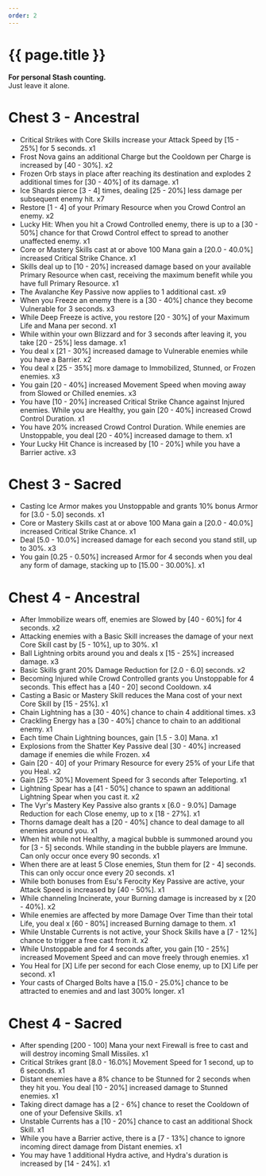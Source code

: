 ```yaml
---
order: 2
---
```


# {{ page.title }}

**For personal Stash counting.**  
Just leave it alone.

# Chest 3 - Ancestral
- Critical Strikes with Core Skills increase your Attack Speed by [15 - 25%] for 5 seconds. x1
- Frost Nova gains an additional Charge but the Cooldown per Charge is increased by [40 - 30%]. x2
- Frozen Orb stays in place after reaching its destination and explodes 2 additional times for [30 - 40%] of its damage. x1
- Ice Shards pierce [3 - 4] times, dealing [25 - 20%] less damage per subsequent enemy hit. x7
- Restore [1 - 4] of your Primary Resource when you Crowd Control an enemy. x2
- Lucky Hit: When you hit a Crowd Controlled enemy, there is up to a [30 - 50%] chance for that Crowd Control effect to spread to another unaffected enemy. x1
- Core or Mastery Skills cast at or above 100 Mana gain a [20.0 - 40.0%] increased Critical Strike Chance. x1
- Skills deal up to [10 - 20%] increased damage based on your available Primary Resource when cast, receiving the maximum benefit while you have full Primary Resource. x1
- The Avalanche Key Passive now applies to 1 additional cast. x9
- When you Freeze an enemy there is a [30 - 40%] chance they become Vulnerable for 3 seconds. x3
- While Deep Freeze is active, you restore [20 - 30%] of your Maximum Life and Mana per second. x1
- While within your own Blizzard and for 3 seconds after leaving it, you take [20 - 25%] less damage. x1
- You deal x [21 - 30%] increased damage to Vulnerable enemies while you have a Barrier. x2
- You deal x [25 - 35%] more damage to Immobilized, Stunned, or Frozen enemies. x3
- You gain [20 - 40%] increased Movement Speed when moving away from Slowed or Chilled enemies. x3
- You have [10 - 20%] increased Critical Strike Chance against Injured enemies. While you are Healthy, you gain [20 - 40%] increased Crowd Control Duration. x1
- You have 20% increased Crowd Control Duration. While enemies are Unstoppable, you deal [20 - 40%] increased damage to them. x1
- Your Lucky Hit Chance is increased by [10 - 20%] while you have a Barrier active. x3

# Chest 3 - Sacred
- Casting Ice Armor makes you Unstoppable and grants 10% bonus Armor for [3.0 - 5.0] seconds. x1
- Core or Mastery Skills cast at or above 100 Mana gain a [20.0 - 40.0%] increased Critical Strike Chance. x1
- Deal [5.0 - 10.0%] increased damage for each second you stand still, up to 30%. x3
- You gain [0.25 - 0.50%] increased Armor for 4 seconds when you deal any form of damage, stacking up to [15.00 - 30.00%]. x1

# Chest 4 - Ancestral
- After Immobilize wears off, enemies are Slowed by [40 - 60%] for 4 seconds. x2
- Attacking enemies with a Basic Skill increases the damage of your next Core Skill cast by [5 - 10%], up to 30%. x1
- Ball Lightning orbits around you and deals x [15 - 25%] increased damage. x3
- Basic Skills grant 20% Damage Reduction for [2.0 - 6.0] seconds. x2
- Becoming Injured while Crowd Controlled grants you Unstoppable for 4 seconds. This effect has a [40 - 20] second Cooldown. x4
- Casting a Basic or Mastery Skill reduces the Mana cost of your next Core Skill by [15 - 25%]. x1
- Chain Lightning has a [30 - 40%] chance to chain 4 additional times. x3
- Crackling Energy has a [30 - 40%] chance to chain to an additional enemy. x1
- Each time Chain Lightning bounces, gain [1.5 - 3.0] Mana. x1
- Explosions from the Shatter Key Passive deal [30 - 40%] increased damage if enemies die while Frozen. x4
- Gain [20 - 40] of your Primary Resource for every 25% of your Life that you Heal. x2
- Gain [25 - 30%] Movement Speed for 3 seconds after Teleporting. x1
- Lightning Spear has a [41 - 50%] chance to spawn an additional Lightning Spear when you cast it. x2
- The Vyr's Mastery Key Passive also grants x [6.0 - 9.0%] Damage Reduction for each Close enemy, up to x [18 - 27%]. x1
- Thorns damage dealt has a [20 - 40%] chance to deal damage to all enemies around you. x1
- When hit while not Healthy, a magical bubble is summoned around you for [3 - 5] seconds. While standing in the bubble players are Immune. Can only occur once every 90 seconds. x1
- When there are at least 5 Close enemies, Stun them for [2 - 4] seconds. This can only occur once every 20 seconds. x1
- While both bonuses from Esu's Ferocity Key Passive are active, your Attack Speed is increased by [40 - 50%]. x1
- While channeling Incinerate, your Burning damage is increased by x [20 - 40%]. x2
- While enemies are affected by more Damage Over Time than their total Life, you deal x [60 - 80%] increased Burning damage to them. x1
- While Unstable Currents is not active, your Shock Skills have a [7 - 12%] chance to trigger a free cast from it. x2
- While Unstoppable and for 4 seconds after, you gain [10 - 25%] increased Movement Speed and can move freely through enemies. x1
- You Heal for [X] Life per second for each Close enemy, up to [X] Life per second. x1
- Your casts of Charged Bolts have a [15.0 - 25.0%] chance to be attracted to enemies and and last 300% longer. x1

# Chest 4 - Sacred
- After spending [200 - 100] Mana your next Firewall is free to cast and will destroy incoming Small Missiles. x1
- Critical Strikes grant [8.0 - 16.0%] Movement Speed for 1 second, up to 6 seconds. x1
- Distant enemies have a 8% chance to be Stunned for 2 seconds when they hit you. You deal [10 - 20%] increased damage to Stunned enemies. x1
- Taking direct damage has a [2 - 6%] chance to reset the Cooldown of one of your Defensive Skills. x1
- Unstable Currents has a [10 - 20%] chance to cast an additional Shock Skill. x1
- While you have a Barrier active, there is a [7 - 13%] chance to ignore incoming direct damage from Distant enemies. x1
- You may have 1 additional Hydra active, and Hydra's duration is increased by [14 - 24%]. x1
